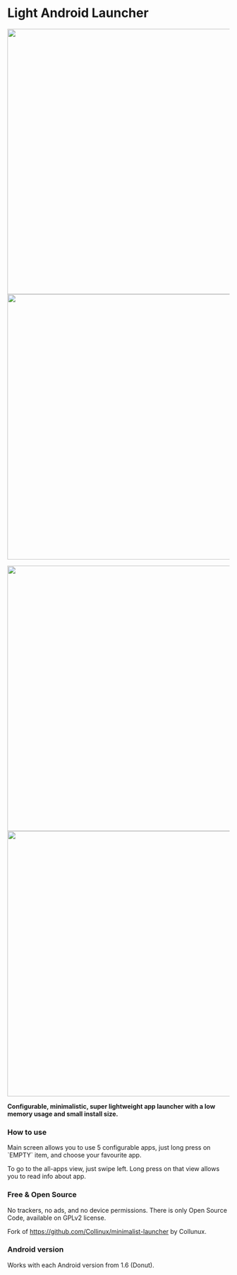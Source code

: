 # Light Android Launcher
  
<p align="center">
  <img src="https://github.com/postapczuk/Light-Android-Launcher/blob/master/1_main.png" height="600">
  <img src="https://github.com/postapczuk/Light-Android-Launcher/blob/master/4_all_apps.png" height="600">
</p>
<p align="center">
  <img src="https://github.com/postapczuk/Light-Android-Launcher/blob/master/2_activate_setting_favs.png" height="600">
  <img src="https://github.com/postapczuk/Light-Android-Launcher/blob/master/3_choose_favs.png" height="600">
</p>
<p><b>Configurable, minimalistic, super lightweight app launcher with a low memory usage and small install size.</b></p>


### How to use
<p>Main screen allows you to use 5 configurable apps, just long press on `EMPTY` item, and choose your favourite app.</p>
<p>To go to the all-apps view, just swipe left. Long press on that view allows you to read info about app.</p>

### Free & Open Source
   No trackers, no ads, and no device permissions. There is only Open Source Code, available on GPLv2 license.
   
   Fork of https://github.com/Collinux/minimalist-launcher by Collunux.
   
### Android version
   Works with each Android version from 1.6 (Donut).

